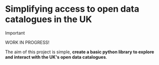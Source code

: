 # Simplifying access to open data catalogues in the UK

>[!IMPORTANT]
> WORK IN PROGRESS!

The aim of this project is simple, **create a basic python library to explore and interact with the UK's open data catalogues**.

